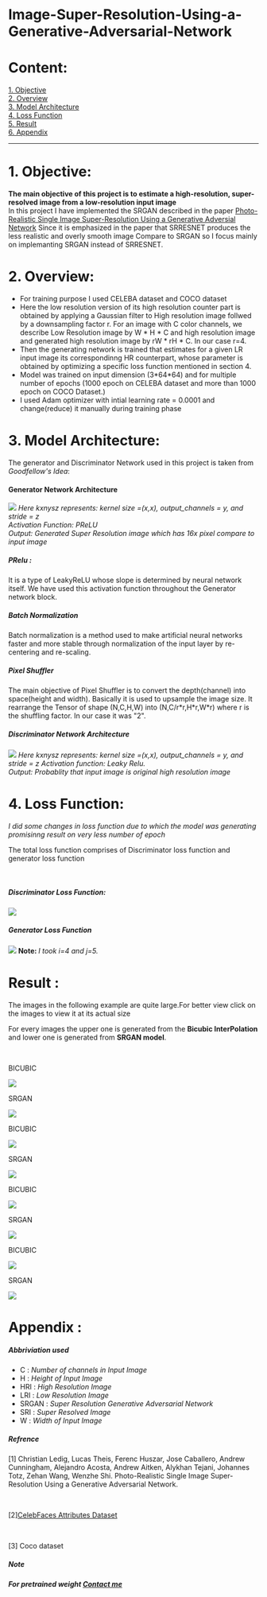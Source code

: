 # Image-Super-Resolution-Using-a-Generative-Adversarial-Network

<h1>Content:</h1>
<a href="#obj" >1. Objective</a><br>
<a href="#over" >2. Overview</a><br>
<a href="#model" >3. Model Architecture</a><br>
<a href="#loss" >4. Loss Function</a><br>
<a href="#res" >5. Result</a><br>
<a href="#app" >6. Appendix</a><br>
<hr>
<h1 id="obj">1. Objective:</h1>

<strong>The main objective of this project is to estimate a high-resolution, super-
resolved image from a low-resolution input image
</strong>
<br>
In this project I have  implemented the SRGAN described in the paper [Photo-Realistic Single Image Super-Resolution Using a Generative Adversial Network](https://arxiv.org/pdf/1609.04802.pdf)
Since it is emphasized in the paper that SRRESNET produces the less realistic 
and overly smooth image Compare to SRGAN so I focus mainly on implemanting SRGAN
instead of SRRESNET.

<h1 id="over">2. Overview: </h1>

<ul>
  <li>For training purpose I used CELEBA dataset and COCO dataset
  </li>
  <li>Here the low resolution version of its high resolution counter part is obtained by applying a Gaussian filter to High resolution
    image follwed by a downsampling factor r. For an image with C color channels, we describe Low Resolution image by W * H * C and       high resolution image and generated high resolution image by rW * rH * C. In our case r=4.
  </li>
  <li>
    Then the generating network is trained that estimates for a given  LR input image its correspondinng HR counterpart,  whose           parameter is obtained by optimizing a specific loss function mentioned in section 4.
  </li>
  <li>Model was trained on input dimension (3*64*64) and for multiple number of epochs (1000 epoch on CELEBA dataset and more than 1000 epoch on COCO Dataset.)</li>
  <li>I used Adam optimizer with intial learning rate = 0.0001 and change(reduce) it manually during training phase</li>
</ul>  

<h1 id="model">3. Model Architecture:</h1>
The generator and Discriminator Network used in this project is taken from <i>Goodfellow's Idea</i>:

<h4> Generator Network Architecture </h4>
<img src="image/model_gene.png">
<i> Here kxnysz represents: kernel size =(x,x), output_channels = y, and stride = z </i><br>
<i>Activation Function: PReLU</i><br>
<i>Output: Generated Super Resolution image which has 16x pixel compare to input image </i><br>
<h5>PRelu :</h5>
It is a type of LeakyReLU whose slope is determined by neural network itself. We have used this activation function throughout the
Generator network block.

<h5>Batch Normalization</h5>
Batch normalization is a method used to make artificial neural networks faster and more stable through normalization of the input layer by re-centering and re-scaling.

<h5>Pixel Shuffler</h5>
The main objective of Pixel Shuffler is to convert the depth(channel) into space(height and width). Basically it is used to upsample the image size.
It rearrange the Tensor of shape (N,C,H,W) into (N,C/r*r,H*r,W*r) where r is the shuffling factor. In our case it was "2".

<h5> Discriminator Network Architecture </h5>
<img src="image/model_disc.png">
<i> Here kxnysz represents: kernel size =(x,x), output_channels = y, and stride = z </i>
<i>Activation function: Leaky Relu.</i><br>
<i>Output: Probablity that  input image is original high resolution image</i>

<h1 id="loss">4. Loss Function:</h1>
<i>I did some changes in loss function due to which the model was generating promisinng result on very less number of epoch</i><br>
<p>The total loss function comprises of Discriminator loss function and generator loss function</p><br>
<h5>Discriminator Loss Function: </h5>
<img src="image/disc_loss.jpg">
<h5>Generator Loss Function</h5>
<img src="image/gen_loss.jpg">
<strong>Note: </strong><i>I took i=4 and j=5.</i>
  
<h1 id="res">Result :</h1> 
<p>The images in the following example are quite large.For better view click on the images to view it at its actual size</p>
<p>For every images the upper one is generated from the <strong>Bicubic InterPolation</strong> and lower one is generated from <strong>SRGAN model</strong>.</p>
<br>
<p>BICUBIC</p>
<img src="result/batman_bicubic.png">
<p>SRGAN </p>
<img src="result/batman_hr.png">
<p>BICUBIC</p>
<img src="result/aleta_bicubic.png">
<p>SRGAN</p>
<img src="result/aleta_hr.png">
<p>BICUBIC</p>
<img src="result/leopard_bicubic.png">
<p>SRGAN</p>
<img src="result/leopard_hr.png">
<p>BICUBIC</p>
<img src="result/batman2_bicubi.png">
<p>SRGAN</p>
<img src="result/batman2_hr.png">


<h1 id="app">Appendix :</h1>
<h5>Abbriviation used</h5>
<ul>
  <li>C : <i>Number of channels  in Input Image</i></li>
  <li>H : <i>Height of Input Image</i></li>
  <li>HRI : <i>High Resolution Image</i></li>
  <li>LRI : <i>Low  Resolution Image</i></li>
  <li>SRGAN : <i>Super Resolution Generative Adversarial Network</i></li>
  <li>SRI : <i>Super Resolved Image</i></li>
  <li>W  : <i>Width of Input Image</i></li>
</ul>
<h5>Refrence </h5>
<p>[1] Christian Ledig, Lucas Theis, Ferenc Huszar, Jose Caballero, Andrew Cunningham, Alejandro Acosta, Andrew Aitken, Alykhan Tejani, Johannes Totz, Zehan Wang, Wenzhe Shi. Photo-Realistic Single Image Super-Resolution Using a Generative Adversarial Network.</p><br>
<p>[2]<a href="https://www.kaggle.com/jessicali9530/celeba-dataset">CelebFaces Attributes Dataset</a></p>
<br>
<p>[3] Coco dataset</p>

<h5>Note</h5>
<strong><i>For pretrained weight <a href="https://www.linkedin.com/in/prince-arya-a803a7180/">Contact me</a>
  











